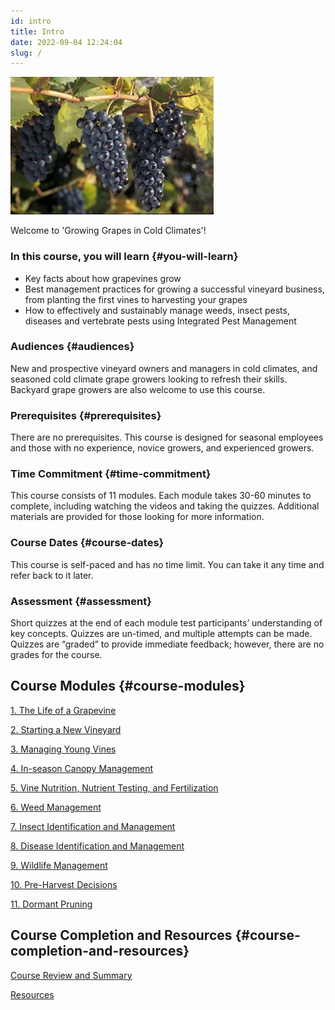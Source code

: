 ```yaml
---
id: intro
title: Intro
date: 2022-09-04 12:24:04
slug: /
---
```


<div style={{width: "fit-content", margin: "auto"}}>

![Marquette](Marquette_ES100233.webp "Marquette")

</div>

Welcome to 'Growing Grapes in Cold Climates'!

### In this course, you will learn {#you-will-learn}

- Key facts about how grapevines grow
- Best management practices for growing a successful vineyard business, from planting the first vines to harvesting your grapes
- How to effectively and sustainably manage weeds, insect pests, diseases and vertebrate pests using Integrated Pest Management

### Audiences {#audiences}

New and prospective vineyard owners and managers in cold climates, and seasoned cold climate grape growers looking to refresh their skills. Backyard grape growers are also welcome to use this course.

### Prerequisites {#prerequisites}

There are no prerequisites. This course is designed for seasonal employees and those with no experience, novice growers, and experienced growers.

### Time Commitment {#time-commitment}

This course consists of 11 modules. Each module takes 30-60 minutes to complete, including watching the videos and taking the quizzes. Additional materials are provided for those looking for more information.

### Course Dates {#course-dates}

This course is self-paced and has no time limit. You can take it any time and refer back to it later.

### Assessment {#assessment}

Short quizzes at the end of each module test participants’ understanding of key concepts. Quizzes are un-timed, and multiple attempts can be made. Quizzes are “graded” to provide immediate feedback; however, there are no grades for the course.

## Course Modules {#course-modules}

[1. The Life of a Grapevine](life-of-grapevine)

[2. Starting a New Vineyard](#)

[3. Managing Young Vines](#)

[4. In-season Canopy Management](#)

[5. Vine Nutrition, Nutrient Testing, and Fertilization](#)

[6. Weed Management](#)

[7. Insect Identification and Management](#)

[8. Disease Identification and Management](#)

[9. Wildlife Management](#)

[10. Pre-Harvest Decisions](#)

[11. Dormant Pruning](#)

## Course Completion and Resources {#course-completion-and-resources}

[Course Review and Summary](https://canvas.umn.edu/courses/142768/modules/379198)

[Resources](https://canvas.umn.edu/courses/142768/modules/372065)
